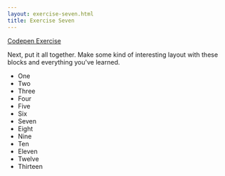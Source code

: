 ```yaml
---
layout: exercise-seven.html
title: Exercise Seven
---
```


[Codepen Exercise](https://codepen.io/jensimmons/pen/qrKejQ)

Next, put it all together. Make some kind of interesting layout with these blocks and everything you've learned. 

* One 
* Two 
* Three 
* Four 
* Five 
* Six 
* Seven
* Eight
* Nine
* Ten
* Eleven
* Twelve
* Thirteen